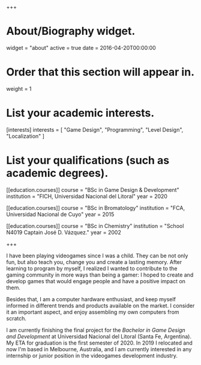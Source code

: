 +++
# About/Biography widget.
widget = "about"
active = true
date = 2016-04-20T00:00:00

# Order that this section will appear in.
weight = 1

# List your academic interests.
[interests]
  interests = [
    "Game Design",
    "Programming",
    "Level Design",
    "Localization"
  ]

# List your qualifications (such as academic degrees).
[[education.courses]]
  course = "BSc in Game Design & Development"
  institution = "FICH, Universidad Nacional del Litoral"
  year = 2020

[[education.courses]]
  course = "BSc in Bromatology"
  institution = "FCA, Universidad Nacional de Cuyo"
  year = 2015

[[education.courses]]
  course = "BSc in Chemistry"
  institution = "School N4019 Captain José D. Vázquez."
  year = 2002
 
+++

I have been playing videogames since I was a child. They can be not only fun, but also teach you, change you and create a lasting memory. After learning to program by myself, I realized I wanted to contribute to the gaming community in more ways than being a gamer: I hoped to create and develop games that would engage people and have a positive impact on them.

Besides that, I am a computer hardware enthusiast, and keep myself informed in different trends and products available on the market. I consider it an important aspect, and enjoy assembling my own computers from scratch.

I am currently finishing the final project for the _Bachelor in Game Design and Development_ at Universidad Nacional del Litoral (Santa Fe, Argentina). My ETA for graduation is the first semester of 2020. In 2019 I relocated and now I'm based in Melbourne, Australia, and I am currently interested in any internship or junior position in the videogames development industry.


